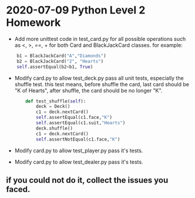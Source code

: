 # 2020-07-09 Python Level 2 Homework

* Add more unittest code in test_card.py for all possible operations such as <, >, ==, + for both Card and BlackJackCard classes.
for example:
```py
    b1 = BlackJackCard("A","Diamonds")
    b2 = BlackJackCard("2", "Hearts")
    self.assertEqual(b2<b1, True)
```
* Modify card.py to allow test_deck.py pass all unit tests, especially the shuffle test.
    this test means, before shuffle the card, last card should be "K of Hearts", after shuffle, the card should be no longer "K".
    ```py
        def test_shuffle(self):
            deck = Deck()
            c1 = deck.nextCard()
            self.assertEqual(c1.face,"K")
            self.assertEqual(c1.suit,"Hearts")
            deck.shuffle()
            c1 = deck.nextCard()
            self.assertNotEqual(c1.face,"K")
    ```

* Modify card.py to allow test_player.py pass it's tests.
* Modify card.py to allow test_dealer.py pass it's tests.

## if you could not do it, collect the issues you faced.

